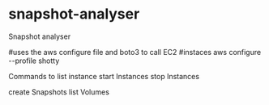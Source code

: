 # snapshot-analyser
Snapshot analyser

#uses the aws configure file and boto3 to call EC2 #instaces
aws configure --profile shotty

Commands to
list instance
start Instances
stop Instances

create Snapshots
list Volumes
